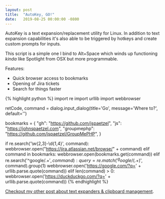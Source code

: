 ```yaml
---
layout: post
title:  "AutoKey, GO!"
date:   2019-08-25 00:00:00 -0800
---
```


AutoKey is a text expansion/replacement utility for Linux. In addition to text expansion capabilities it's also able to be triggered by hotkeys and create custom prompts for inputs. 

This script is a simple one I bind to Alt+Space which winds up functioning _kinda_ like Spotlight from OSX but more programmable.

Features:
* Quick browser access to bookmarks
* Opening of Jira tickets
* Search for things faster

{% highlight python %}
import re
import urllib
import webbrowser

retCode, command = dialog.input_dialog(title='Go',
                                       message='Where to?',
                                       default='')

bookmarks = {
    "gh": "https://github.com/jspaetzel",
    "js": "https://johnspaetzel.com",
    "groupmephp": "https://github.com/jspaetzel/GroupMePHP",
}

if re.search('\\w{2,3}-\\d{1,4}', command):
    webbrowser.open("https://jira.atlassian.net/browse/" + command)
elif command in bookmarks:
    webbrowser.open(bookmarks.get(command))
elif re.search('^google/.+$', command):
    query = re.match('^google/(.+)$', command).group(1)
    webbrowser.open('https://google.com/?q=' + urllib.parse.quote(command))
elif len(command) > 0:
    webbrowser.open('https://duckduckgo.com/?q=' + urllib.parse.quote(command))
{% endhighlight %}

[Checkout my other post about text expanders & clipboard management](text-expansion-clipboard-management).